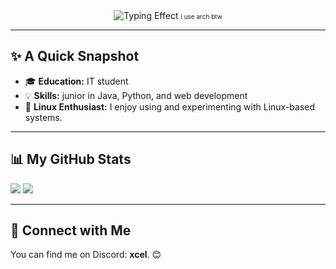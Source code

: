 <div align="center">
  <img src="https://readme-typing-svg.herokuapp.com/?font=Fira+Code&pause=2000&color=00FFFF&width=635&lines=Hi%2C+%20%F0%9F%91%8B%20+I%27m+Franti%C5%A1ek+Vojta+also+known+as+xCel" alt="Typing Effect" />
  <span style="font-size: 10px;">i use arch btw</span>
</div>


---

## ✨ A Quick Snapshot

- 🎓 **Education:** IT student
- 💡 **Skills:** junior in Java, Python, and web development  
- 🐧 **Linux Enthusiast:** I enjoy using and experimenting with Linux-based systems.  


---
## 📊 My GitHub Stats  

<img src="https://github-readme-stats.vercel.app/api/top-langs/?username=Frantisek-Vojta&langs_count=4&layout=compact&theme=react" />  
<img src="https://github-readme-stats.vercel.app/api?username=Frantisek-Vojta&count_private=true&show_icons=true&theme=react&rank_icon=github&border_radius=10" />  

---

## 🤝 Connect with Me  

You can find me on Discord: **xcel**. 😊
